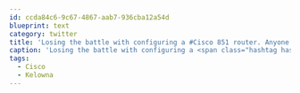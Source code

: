 ```yaml
---
id: ccda84c6-9c67-4867-aab7-936cba12a54d
blueprint: text
category: twitter
title: 'Losing the battle with configuring a #Cisco 851 router. Anyone in the #Kelowna area familiar with these bad-boys?'
caption: 'Losing the battle with configuring a <span class="hashtag hashtag_local">#<a href="http://tweettemp.darylchymko.ca/?tag=cisco">Cisco</a> 851 router. Anyone in the <span class="hashtag hashtag_local">#<a href="http://tweettemp.darylchymko.ca/?tag=kelowna">Kelowna</a> area familiar with these bad-boys?'
tags:
  - Cisco
  - Kelowna
---
```

